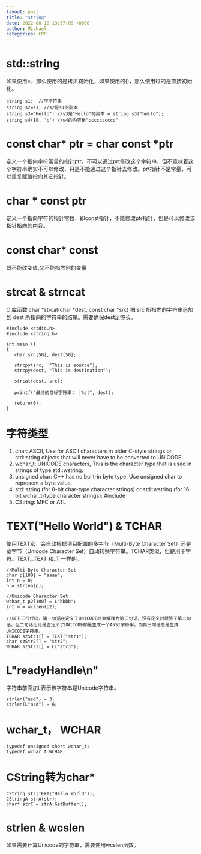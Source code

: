```yaml
---
layout: post
title: "string"
date: 2022-08-18 13:57:00 +0800
author: Michael
categories: CPP
---
```


# std::string
如果使用=，那么使用的是拷贝初始化，如果使用的()，那么使用过的是直接初始化。

	string s1;  //空字符串
	string s2=s1; //s2是s1的副本
	string s3="Hello"; //s3是"Hello"的副本 = string s3("hello");
	string s4(10, 'c') //s4的内容是"cccccccccc"

# const char* ptr = char const *ptr
定义一个指向字符常量的指针ptr，不可以通过prt修改这个字符串，但不意味着这个字符串确实不可以修改，只是不能通过这个指针去修改。prt指针不是常量，可以重复赋值指向其它指针。

# char * const ptr
定义一个指向字符的指针常数，即const指针，不能修改ptr指针，但是可以修改该指针指向的内容。

# const char* const
既不能改变值,又不能指向别的变量

# strcat & strncat
C 库函数 char *strcat(char *dest, const char *src) 把 src 所指向的字符串追加到 dest 所指向的字符串的结尾。需要确保dest足够长。

	#include <stdio.h>
	#include <string.h>
	 
	int main ()
	{
	   char src[50], dest[50];
	 
	   strcpy(src,  "This is source");
	   strcpy(dest, "This is destination");
	 
	   strcat(dest, src);
	 
	   printf("最终的目标字符串： |%s|", dest);
	   
	   return(0);
	}

# 字符类型
1. char: ASCII, Use for ASCII characters in older C-style strings or std::string objects that will never have to be converted to UNICODE.
2. wchar_t: UNICODE characters, This is the character type that is used in strings of type std::wstring.
3. unsigned char: C++ has no built-in byte type. Use unsigned char to represent a byte value.
4. std::string (for 8-bit char-type character strings) or std::wstring (for 16-bit wchar_t-type character strings): #include <string>
5. CString: MFC or ATL

# TEXT("Hello World") & TCHAR
使用TEXT宏，会自动根据项目配置的多字节（Multi-Byte Character Set）还是宽字节（Unicode Character Set）自动转换字符串。TCHAR类似，但是用于字符。TEXT,_TEXT 和_T 一样的。  

    //Multi-Byte Character Set
    char p[100] = "aaaa";
    int n = 0;
    n = strlen(p);

    //Unicode Character Set
    wchar_t p2[100] = L"bbbb";
    int m = wcslen(p2);
	
	//以下三行代码，第一句话在定义了UNICODE时会解释为第三句话，没有定义时就等于第二句话。但二句话无论是否定义了UNICODE都是生成一个ANSI字符串，而第三句话总是生成UNICODE字符串。
	TCHAR szStr1[] = TEXT("str1");   
	char szStr2[] = "str2";   
	WCHAR szStr3[] = L("str3");   
	 
# L"readyHandle\n"
字符串前面加L表示该字符串是Unicode字符串。  

	strlen("asd") = 3;   
	strlen(L"asd") = 6;  

# wchar_t， WCHAR

	typedef unsigned short wchar_t;
	typedef wchar_t WCHAR; 

# CString转为char*

	CString str(TEXT("Hello World"));
	CStringA strA(str);
	char* strC = strA.GetBuffer();

# strlen & wcslen
如果需要计算Unicode的字符串，需要使用wcslen函数。